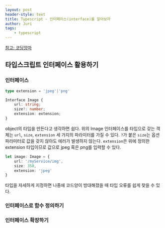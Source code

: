 ```yaml
---
layout: post
header-style: text
title: Typescript - 인터페이스(interface)를 알아보자
author: Juri
tags:
    - typescript
---
```


[참고: 코딩앙마](https://youtube.be/OIMPLNICzoc)

타입스크립트 인터페이스 활용하기
----

### 인터페이스

```ts
type extension = 'jpeg'|'png'

Interface Image {
    url: string;
    size?: number;
    extension: extension;
}
```

object의 타입을 만든다고 생각하면 쉽다. 위의 Image 인터페이스를 타입으로 갖는 객체는 `url`, `size`, `extension` 세 가지의 파라미터를 가질 수 있다. `?`가 붙은 `size`는 옵션 파라미터로 값을 갖지 않아도 에러가 발생하지 않는다. `extension`은 위에 정의한 extension 타입이므로 값으로 jpeg 혹은 png를 입력할 수 있다.

```ts
let image: Image = {
    url: '/myService/img',
    size: 350,
    extension: 'jpeg'
}
```

타입을 자세하게 지정하면 나중에 코드양이 방대해졌을 때 타입 오류를 쉽게 찾을 수 있다.

### 인터페이스로 함수 정의하기

### 인터페이스 확장하기